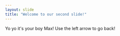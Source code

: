 ```yaml
---
layout: slide
title: "Welcome to our second slide!"
---
```

Yo yo it's your boy Max!
Use the left arrow to go back!
